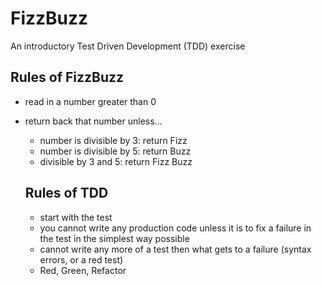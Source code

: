 # FizzBuzz

An introductory Test Driven Development (TDD) exercise

## Rules of FizzBuzz
- read in a number greater than 0
- return back that number unless...
	- number is divisible by 3: return Fizz
	- number is divisible by 5: return Buzz
	- divisible by 3 and 5: return Fizz Buzz

	## Rules of TDD
	- start with the test 
	- you cannot write any production code unless it is to fix a failure  in the test in the simplest way possible
	- cannot write any more of a test then what gets to a failure (syntax errors, or a red test)
	- Red, Green, Refactor